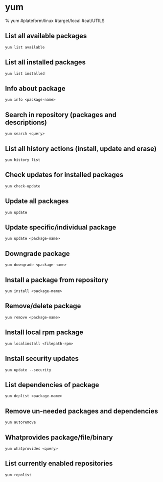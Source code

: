 # yum

% yum
#plateform/linux #target/local  #cat/UTILS 

## List all available packages
```
yum list available
```

## List all installed packages
```
yum list installed
```

## Info about package
```
yum info <package-name>
```

## Search in repository (packages and descriptions)
```
yum search <query>
```

## List all history actions (install, update and erase)
```
yum history list
```

## Check updates for installed packages
```
yum check-update
```

## Update all packages
```
yum update
```

## Update specific/individual package
```
yum update <package-name>
```

## Downgrade package
```
yum downgrade <package-name>
```

## Install a package from repository
```
yum install <package-name>
```

## Remove/delete package
```
yum remove <package-name>
```

## Install local rpm package
```
yum localinstall <filepath-rpm>
```

## Install security updates
```
yum update --security
```

## List dependencies of package
```
yum deplist <package-name>
```

## Remove un-needed packages and dependencies
```
yum autoremove
```

## Whatprovides package/file/binary
```
yum whatprovides <query>
```

## List currently enabled repositories
```
yum repolist
```
